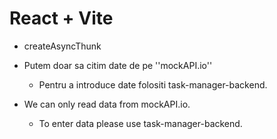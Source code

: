 # React + Vite

- createAsyncThunk

- Putem doar sa citim date de pe ''mockAPI.io''
  - Pentru a introduce date folositi task-manager-backend.

- We can only read data from mockAPI.io.
  - To enter data please use task-manager-backend.
